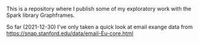 This is a repository where I publish some of my exploratory work with the Spark library Graphframes.

So far (2021-12-30) I've only taken a quick look at email exange data from https://snap.stanford.edu/data/email-Eu-core.html

